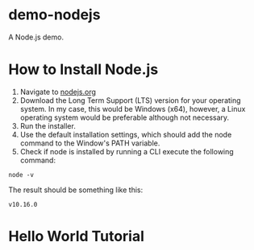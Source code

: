 # demo-nodejs
A Node.js demo.

How to Install Node.js
=

1. Navigate to [nodejs.org](https://nodejs.org/)
2. Download the Long Term Support (LTS) version for your operating system. In my case, this would be Windows (x64), however, a Linux operating system would be preferable although not necessary.
3. Run the installer.
4. Use the default installation settings, which should add the node command to the Window's PATH variable.
5. Check if node is installed by running a CLI execute the following command:

```
node -v
```
The result should be something like this:
```
v10.16.0
```

Hello World Tutorial
=

